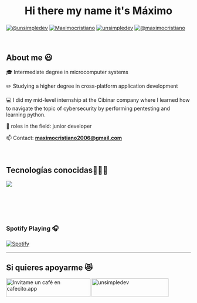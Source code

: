 <h1 align="center">Hi there my name it's Máximo </h1> 

<p align="left">
<a href="https://www.tiktok.com/@unsimpledev" target="blank"><img align="center" src="https://img.shields.io/badge/TikTok-000000?style=for-the-badge&logo=tiktok&logoColor=white" alt="@unsimpledev" /></a>
<a href="www.linkedin.com/in/maximocristiano" target="blank"><img align="center" src="https://img.shields.io/badge/LinkedIn-0077B5?style=for-the-badge&logo=linkedin&logoColor=white" alt="Maximocristiano"/></a>
<a href="https://fb.com/unsimpledev" target="blank"><img align="center" src="https://img.shields.io/badge/Facebook-1877F2?style=for-the-badge&logo=facebook&logoColor=white" alt="unsimpledev"  /></a>
<a href = "mailto:maximocristiano2006@gmail.com" target="blank"><img align="center" src="https://img.shields.io/badge/Gmail-D14836?style=for-the-badge&logo=gmail&logoColor=white" alt="@maximocristiano"  /></a>
  </p>
<br>
<h2>About me 😃</h2>
<!--Intro start-->

<p align="left">
🎓 Intermediate degree in microcomputer systems

:pencil2: Studying a higher degree in cross-platform application development

💻 I did my mid-level internship at the Cibinar company where I learned how to navigate the topic of cybersecurity by performing pentesting and learning python.

📝 roles in the field: junior developer

📫 Contact: **maximocristiano2006@gmail.com**
<!--Intro end-->
  </p>
<br>

<h2 >Tecnologías conocidas👨🏻‍💻</h2>
<!--tech stack icons-->
<p align="left">
  <a href="https://skillicons.dev">
    <img src="https://skillicons.dev/icons?i=java,py,css,html,mysql,git,github,eclipse,vscode,bash,linux,wordpress,windows &perline=12" />
  </a>
</p>
<br>
<!-------------------------->
<div id="proyectos">

<br><br>

### Spotify Playing 🎧

[![Spotify](https://novatorem.bgstatic.vercel.app/api/spotify)](https://open.spotify.com/user/31es7gcu5n5w57niumfd32xuhh3u)

---

<!------------------------->
<div id="apoyo">
<h2>Si quieres apoyarme 😻</h2>
  <p align="left">
 <a href='https://cafecito.app/unsimpledev' rel='noopener' target='_blank'><img srcset='https://cdn.cafecito.app/imgs/buttons/button_1.png 1x, https://cdn.cafecito.app/imgs/buttons/button_1_2x.png 2x, https://cdn.cafecito.app/imgs/buttons/button_1_3.75x.png 3.75x' src='https://cdn.cafecito.app/imgs/buttons/button_1.png' alt='Invitame un café en cafecito.app' align="left" height="50" width="230"/></a>
    

    
    
<a href="https://ko-fi.com/unsimpledev"> <img align="left" src="https://cdn.ko-fi.com/cdn/kofi3.png?v=3" height="50" width="210" alt="unsimpledev" /></a>
  </p>
</div>
  <br>
<br><br>


